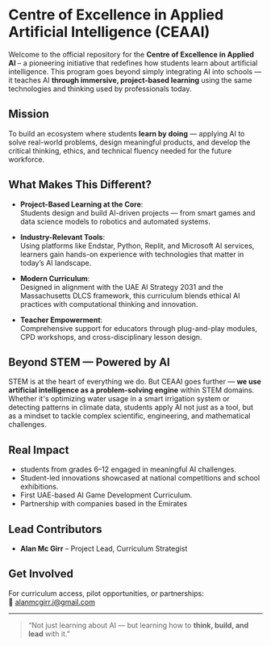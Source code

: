 # Centre of Excellence in Applied Artificial Intelligence (CEAAI)

Welcome to the official repository for the **Centre of Excellence in Applied AI** – a pioneering initiative that redefines how students learn about artificial intelligence. This program goes beyond simply integrating AI into schools — it teaches AI **through immersive, project-based learning** using the same technologies and thinking used by professionals today.

## Mission

To build an ecosystem where students **learn by doing** — applying AI to solve real-world problems, design meaningful products, and develop the critical thinking, ethics, and technical fluency needed for the future workforce.

## What Makes This Different?

- **Project-Based Learning at the Core**:  
  Students design and build AI-driven projects — from smart games and data science models to robotics and automated systems.

- **Industry-Relevant Tools**:  
  Using platforms like Endstar, Python, Replit, and Microsoft AI services, learners gain hands-on experience with technologies that matter in today’s AI landscape.

- **Modern Curriculum**:  
  Designed in alignment with the UAE AI Strategy 2031 and the Massachusetts DLCS framework, this curriculum blends ethical AI practices with computational thinking and innovation.

- **Teacher Empowerment**:  
  Comprehensive support for educators through plug-and-play modules, CPD workshops, and cross-disciplinary lesson design.

## Beyond STEM — Powered by AI

STEM is at the heart of everything we do. But CEAAI goes further — **we use artificial intelligence as a problem-solving engine** within STEM domains. Whether it's optimizing water usage in a smart irrigation system or detecting patterns in climate data, students apply AI not just as a tool, but as a mindset to tackle complex scientific, engineering, and mathematical challenges.

## Real Impact

- students from grades 6–12 engaged in meaningful AI challenges.
- Student-led innovations showcased at national competitions and school exhibitions.
- First UAE-based AI Game Development Curriculum.
- Partnership with companies based in the Emirates

## Lead Contributors

- **Alan Mc Girr** – Project Lead, Curriculum Strategist  

## Get Involved

For curriculum access, pilot opportunities, or partnerships:  
📧 alanmcgirr.i@gmail.com

---

> “Not just learning about AI — but learning how to **think, build, and lead** with it.”
